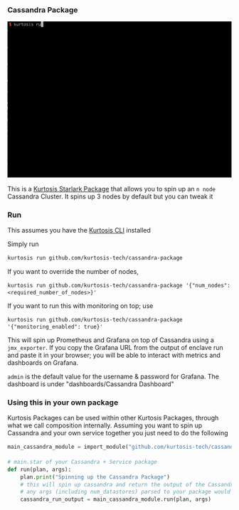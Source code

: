 ### Cassandra Package

![Run of the Cassandra Package](/run.gif)

This is a [Kurtosis Starlark Package](https://docs.kurtosis.com/explanations/starlark) that allows you to spin up an `n node` Cassandra Cluster. It spins
up 3 nodes by default but you can tweak it

### Run

This assumes you have the [Kurtosis CLI](https://docs.kurtosis.com/cli) installed

Simply run

```bash
kurtosis run github.com/kurtosis-tech/cassandra-package
```

If you want to override the number of nodes,

```
kurtosis run github.com/kurtosis-tech/cassandra-package '{"num_nodes": <required_number_of_nodes>}'
```

If you want to run this with monitoring on top; use

```
kurtosis run github.com/kurtosis-tech/cassandra-package '{"monitoring_enabled": true}'
```

This will spin up Prometheus and Grafana on top of Cassandra using a `jmx_exporter`. If you copy the Grafana URL from the output of
enclave run and paste it in your browser; you will be able to interact with metrics and dashboards on Grafana.

`admin` is the default value for the username & password for Grafana. The dashboard is under "dashboards/Cassandra Dashboard"

### Using this in your own package

Kurtosis Packages can be used within other Kurtosis Packages, through what we call composition internally. Assuming you want to spin up Cassandra and your own service
together you just need to do the following

```py
main_cassandra_module = import_module("github.com/kurtosis-tech/cassandra-package/main.star")

# main.star of your Cassandra + Service package
def run(plan, args):
    plan.print("Spinning up the Cassandra Package")
    # this will spin up cassandra and return the output of the Cassandra package [cassandra-node-0 .. casandra-node-n]
    # any args (including num_datastores) parsed to your package would get passed down to the Cassandra Package
    cassandra_run_output = main_cassandra_module.run(plan, args)
```